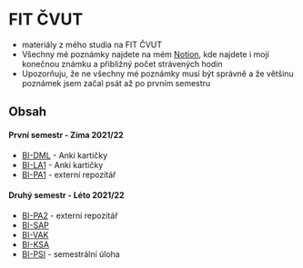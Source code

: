 # FIT ČVUT
- materiály z mého studia na FIT ČVUT
- Všechny mé poznámky najdete na mém [Notion][Notion], kde najdete i mojí konečnou známku a přibližný počet strávených hodin
- Upozorňuju, že ne všechny mé poznámky musí být správně a že většinu poznámek jsem začal psát až po prvním semestru

## Obsah
#### První semestr - Zima 2021/22
- [BI-DML][BI-DML] - Anki kartičky
- [BI-LA1][BI-LA1] - Anki kartičky
- [BI-PA1][BI-PA1] - externí repozitář

#### Druhý semestr - Léto 2021/22
- [BI-PA2][BI-PA2] - externí repozitář
- [BI-SAP][BI-SAP]
- [BI-VAK][BI-VAK]
- [BI-KSA][BI-KSA]
- [BI-PSI][BI-PSI] - semestrální úloha



[Notion]: https://mikesjak.notion.site/6fdd49f9ec5747158cbb47e8191c34f7?v=246b825802ef42c0b90483e510ee9268

[BI-PA1]: https://github.com/mikesjak/FIT_CTU-PA1
[BI-DML]: https://github.com/mikesjak/FIT_CVUT/tree/main/BI-DML
[BI-LA1]: https://github.com/mikesjak/FIT_CVUT/tree/main/BI-LA1

[BI-PA2]: https://github.com/mikesjak/FIT_CTU-PA2
[BI-SAP]: https://github.com/mikesjak/FIT_CVUT/tree/main/BI-SAP
[BI-VAK]: https://github.com/mikesjak/FIT_CVUT/tree/main/BI-VAK
[BI-KSA]: https://github.com/mikesjak/FIT_CVUT/tree/main/BI-KSA
[BI-PSI]: https://github.com/mikesjak/FIT_CVUT/tree/main/BI-PSI